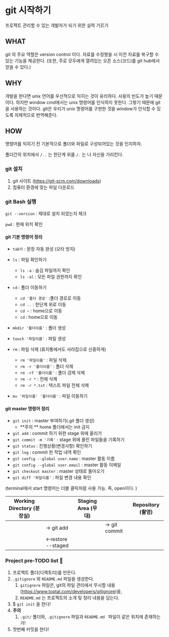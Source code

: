# git 시작하기

프로젝트 관리할 수 있는 개발자가 되기 위한 실력 기르기



## WHAT

git 의 주요 역할은 version control 이다. 자료를 수정했을 시 이전 자료를 복구할 수 있는 기능을 제공한다. (또한, 주로 모두에게 열려있는 오픈 소스(코드)를 git hub에서 얻을 수 있다.)



## WHY

개발을 한다면 unix 언어를 우선적으로 익히는 것이 유리하다. 사용의 빈도가 높기 때문이다. 하지만 window cmd에서는 unix 명령어를 인식하지 못한다.  그렇기 때문에 git을 사용하는 것이다.  git은 우리가 unix 명령어를 구현한 것을 window가 인식할 수 있도록 자체적으로 번역해준다. 



## HOW

명령어를 익히기 전 기본적으로 폴더와 파일로 구성되어있는 것을 인지하자.

폴더간의 위치에서 `/..` 는 한단계 위를 `/.` 는 나 자신을 가리킨다.



### git 설치

1. git 사이트 (https://git-scm.com/downloads)
2. 컴퓨터 환경에 맞는 파일 다운로드



### git Bash 실행

`git --version` : 제대로 설치 되었는지 체크

`pwd` : 현재 위치 확인



#### git 기본 명령어 정리

- `tab키`  : 문장 자동 완성 (오타 방지)

- `ls` : 파일 확인하기 
  - `ls -a` : 숨김 파일까지 확인
  - `ls -al` : 모든 파일 권한까지 확인
- `cd` : 폴더 이동하기 
  - `cd '폴더 경로'` :폴더 경로로 이동
  - `cd ..` : 한단계 위로 이동
  - `cd ~` : home으로 이동
  - `cd` : home으로 이동
- `mkdir '폴더이름'` : 폴더 생성
- `touch '파일이름'` : 파일 생성
- `rm` : 파일 삭제 (휴지통에서도 사라짐으로 신중하게)
  - `rm '파일이름'` : 파일 삭제
  - `rm -r '폴더이름'` : 폴더 삭제
  - `rm -rf '폴더이름'` : 폴더 강제 삭제
  - `rm -r *` : 전체 삭제
  - `rm -r *.txt` : 텍스트 파일 전체 삭제
- `mv '파일이름' '폴더이름'`  : 파일 이동하기 



#### git master 명령어 정리

- `git init` : master 부여하기(.git 폴더 생성)
  - **주의 **  home 폴더에서는 init 금지
- `git add` : commit 하기 위한 stage 위에 올리기
- `git commit -m '기록'` : stage 위에 올린 파일들을 기록하기
- `git status` :  진행상황(변경사항) 확인하기
- `git log` : commit 한 작업 내역 확인 
- `git config --global user.name` : master 활동 이름
- `git config --global user.email` : master 활동 이메일 
- `git checkout master` : master 상태로 돌아오기
- `git diff '파일이름'` : 파일 변경 내용 확인



(terminal에서 start 명령어는 더블 클릭처럼 사용 가능. 즉, open이다. )



| Working Directory (분장실) |                    | Staging Area (무대) |               | Repository  (촬영) |
| -------------------------- | ------------------ | ------------------- | ------------- | ------------------ |
|                            | -> git add         |                     | -> git commit |                    |
|                            | <-restore --staged |                     |               |                    |



### Project pre-TODO list :memo:

1. 프로젝트 폴더(디렉토리)를 만든다.
2. `.gitignore` 와 `README.md` 파일을 생성한다.
   1. `gitignore` 파일은, git의 파일 관리에서 무시할 내용(https://www.toptal.com/developers/gitignore)을, 
   2. `README.md` 는 프로젝트의 소개 및 정리 내용을 담는다. 
3. $ `git init` 을 한다!
4. **주의**
   1. `.git/` 폴더와, `.gitignore` 파일과 `README.md ` 파일이 같은 위치에 존재하는가!
5. 첫번째 커밋을 한다!